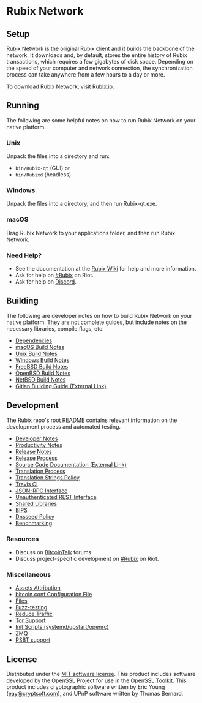 Rubix Network
=============

Setup
---------------------
Rubix Network is the original Rubix client and it builds the backbone of the network. It downloads and, by default, stores the entire history of Rubix transactions, which requires a few gigabytes of disk space. Depending on the speed of your computer and network connection, the synchronization process can take anywhere from a few hours to a day or more.

To download Rubix Network, visit [Rubix.io](https://Rubix.io/downloads/).

Running
---------------------
The following are some helpful notes on how to run Rubix Network on your native platform.

### Unix

Unpack the files into a directory and run:

- `bin/Rubix-qt` (GUI) or
- `bin/Rubixd` (headless)

### Windows

Unpack the files into a directory, and then run Rubix-qt.exe.

### macOS

Drag Rubix Network to your applications folder, and then run Rubix Network.

### Need Help?

* See the documentation at the [Rubix Wiki](https://Rubix.wiki/start)
for help and more information.
* Ask for help on [#Rubix](https://riot.im/app/#/room/#Rubix:matrix.org) on Riot.
* Ask for help on [Discord](https://discord.me/Rubix).

Building
---------------------
The following are developer notes on how to build Rubix Network on your native platform. They are not complete guides, but include notes on the necessary libraries, compile flags, etc.

- [Dependencies](dependencies.md)
- [macOS Build Notes](build-osx.md)
- [Unix Build Notes](build-unix.md)
- [Windows Build Notes](build-windows.md)
- [FreeBSD Build Notes](build-freebsd.md)
- [OpenBSD Build Notes](build-openbsd.md)
- [NetBSD Build Notes](build-netbsd.md)
- [Gitian Building Guide (External Link)](https://github.com/bitcoin-core/docs/blob/master/gitian-building.md)

Development
---------------------
The Rubix repo's [root README](/README.md) contains relevant information on the development process and automated testing.

- [Developer Notes](developer-notes.md)
- [Productivity Notes](productivity.md)
- [Release Notes](release-notes.md)
- [Release Process](release-process.md)
- [Source Code Documentation (External Link)](https://dev.visucore.com/bitcoin/doxygen/)
- [Translation Process](translation_process.md)
- [Translation Strings Policy](translation_strings_policy.md)
- [Travis CI](travis-ci.md)
- [JSON-RPC Interface](JSON-RPC-interface.md)
- [Unauthenticated REST Interface](REST-interface.md)
- [Shared Libraries](shared-libraries.md)
- [BIPS](bips.md)
- [Dnsseed Policy](dnsseed-policy.md)
- [Benchmarking](benchmarking.md)

### Resources
* Discuss on [BitcoinTalk](https://bitcointalk.org/index.php?topic=1835782.0) forums.
* Discuss project-specific development on [#Rubix](https://riot.im/app/#/room/#Rubix-dev:matrix.org) on Riot.

### Miscellaneous
- [Assets Attribution](assets-attribution.md)
- [bitcoin.conf Configuration File](bitcoin-conf.md)
- [Files](files.md)
- [Fuzz-testing](fuzzing.md)
- [Reduce Traffic](reduce-traffic.md)
- [Tor Support](tor.md)
- [Init Scripts (systemd/upstart/openrc)](init.md)
- [ZMQ](zmq.md)
- [PSBT support](psbt.md)

License
---------------------
Distributed under the [MIT software license](/COPYING).
This product includes software developed by the OpenSSL Project for use in the [OpenSSL Toolkit](https://www.openssl.org/). This product includes
cryptographic software written by Eric Young ([eay@cryptsoft.com](mailto:eay@cryptsoft.com)), and UPnP software written by Thomas Bernard.
